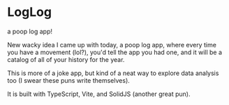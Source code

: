 # LogLog

a poop log app!

New wacky idea I came up with today, a poop log app, where every time you have a movement (lol?), you'd tell the app you had one, and it will be a catalog of all of your history for the year.

This is more of a joke app, but kind of a neat way to explore data analysis too (I swear these puns write themselves).

It is built with TypeScript, Vite, and SolidJS (another great pun).
